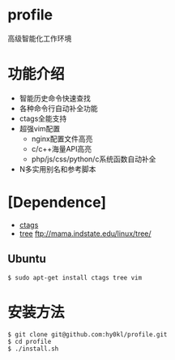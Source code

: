 profile
=======

高级智能化工作环境

# 功能介绍

- 智能历史命令快速查找
- 各种命令行自动补全功能
- ctags全能支持
- 超强vim配置
  - nginx配置文件高亮
  - c/c++海量API高亮
  - php/js/css/python/c系统函数自动补全
- N多实用别名和参考脚本

# [Dependence]

* [ctags](http://ctags.sourceforge.net/)
* [tree](ftp://mama.indstate.edu/linux/tree/) ftp://mama.indstate.edu/linux/tree/

## Ubuntu

```
$ sudo apt-get install ctags tree vim
```

# 安装方法

```
$ git clone git@github.com:hy0kl/profile.git
$ cd profile
$ ./install.sh
```
